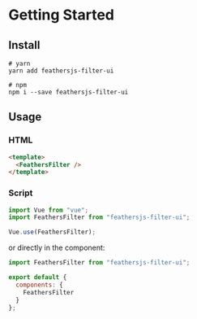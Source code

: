 # Getting Started

## Install

```bash{2,5}
# yarn
yarn add feathersjs-filter-ui

# npm
npm i --save feathersjs-filter-ui
```

## Usage

### HTML

```html
<template>
  <FeathersFilter />
</template>
```

### Script

```javascript
import Vue from "vue";
import FeathersFilter from "feathersjs-filter-ui";

Vue.use(FeathersFilter);
```

or directly in the component:

```javascript
import FeathersFilter from "feathersjs-filter-ui";

export default {
  components: {
    FeathersFilter
  }
};
```
